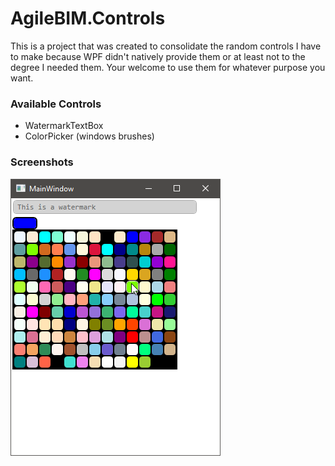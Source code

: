 # AgileBIM.Controls
This is a project that was created to consolidate the random controls I have to make because WPF didn't natively provide them or at least not to the degree I needed them. Your welcome to use them for whatever purpose you want.

### Available Controls

- WatermarkTextBox
- ColorPicker (windows brushes)



### Screenshots

![](images/controls1.png)